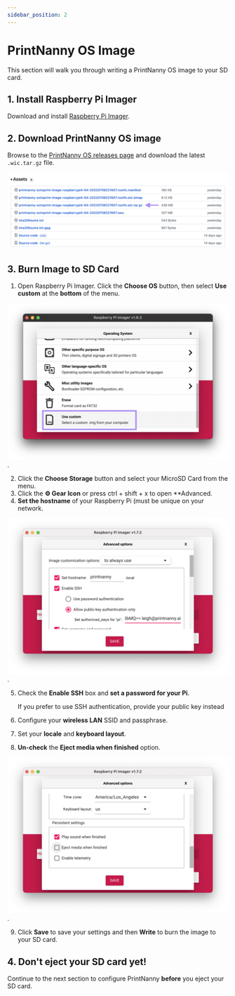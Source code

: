 ```yaml
---
sidebar_position: 2
---
```


# PrintNanny OS Image

This section will walk you through writing a PrintNanny OS image to your SD card.

## 1. Install Raspberry Pi Imager

Download and install [Raspberry Pi Imager](https://www.raspberrypi.com/software/).

## 2. Download PrintNanny OS image 

Browse to the [PrintNanny OS releases page](https://github.com/bitsy-ai/printnanny-os/releases) and download the latest `.wic.tar.gz` file.

![Arrow pointing to .wic.tar.gz among other assets attached to Github release](./img/download-image.png)

## 3. Burn Image to SD Card

1. Open Raspberry Pi Imager. Click the **Choose OS** button, then select **Use custom** at the **bottom** of the menu.

![Selecting the custom menu in Raspberry Pi Imager](./img/rpi-imager-select-custom.png).


2. Click the **Choose Storage** button and select your MicroSD Card from the menu.
3. Click the **⚙️ Gear Icon** or press ctrl + shift + x to open **Advanced.
4. **Set the hostname** of your Raspberry Pi (must be unique on your network.

![Selecting the custom menu in Raspberry Pi Imager](./img/rpi-imager-hostname.png).

5. Check the __Enable SSH__ box and **set a password for your Pi**.

    If you prefer to use SSH authentication, provide your public key instead
6. Configure your **wireless LAN** SSID and passphrase.
7. Set your **locale** and **keyboard layout**.
8. **Un-check** the __Eject media when finished__ option.

![Selecting the custom menu in Raspberry Pi Imager](./img/rpi-imager-eject-media.png).

9. Click **Save** to save your settings and then **Write** to burn the image to your SD card.

## 4. Don't eject your SD card yet!

Continue to the next section to configure PrintNanny **before** you eject your SD card.

